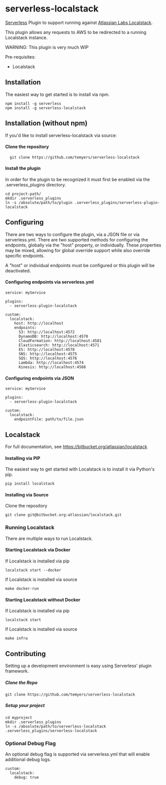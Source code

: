 # serverless-localstack
[Serverless](https://serverless.com/) Plugin to support running against [Atlassian Labs Localstack](https://github.com/atlassian/localstack).

This plugin allows any requests to AWS to be redirected to a running Localstack instance.

WARNING: This plugin is very much WIP

Pre-requisites:
* Localstack

## Installation

The easiest way to get started is to install via npm.

    npm install -g serverless
    npm install -g serverless-localstack

## Installation (without npm)

If you'd like to install serverless-localstack via source:

#### Clone the repository
      git clone https://github.com/temyers/serverless-localstack

#### Install the plugin

In order for the plugin to be recognized it must first be enabled via the .serverless_plugins directory.

```
cd project-path/
mkdir .serverless_plugins
ln -s /absolute/path/to/plugin .serverless_plugins/serverless-plugin-localstack
```

## Configuring

There are two ways to configure the plugin, via a JSON file or via serverless.yml. There are two supported methods for
configuring the endpoints, globally via the "host" property, or individually. These properties may be mixed, allowing for
global override support while also override specific endpoints.

A "host" or individual endpoints must be configured or this plugin will be deactivated.

#### Configuring endpoints via serverless.yml 

```
service: myService

plugins:
  - serverless-plugin-localstack

custom:
  localstack:
    host: http://localhost
    endpoints:
      S3: http://localhost:4572
      DynamoDB: http://localhost:4570
      CloudFormation: http://localhost:4581
      Elasticsearch: http://localhost:4571
      ES: http://localhost:4578
      SNS: http://localhost:4575
      SQS: http://localhost:4576
      Lambda: http://localhost:4574
      Kinesis: http://localhost:4568
```

#### Configuring endpoints via JSON

```
service: myService

plugins:
  - serverless-plugin-localstack

custom:
  localstack:
    endpointFile: path/to/file.json
```

## Localstack

For full documentation, see https://bitbucket.org/atlassian/localstack

#### Installing via PIP

The easiest way to get started with Localstack is to install it via Python's pip.

```
pip install localstack
```

#### Installing via Source

Clone the repository
```
git clone git@bitbucket.org:atlassian/localstack.git
```

### Running Localstack

There are multiple ways to run Localstack.

#### Starting Localstack via Docker
  
If Localstack is installed via pip

```
localstack start --docker
```

If Localstack is installed via source

```
make docker-run
```

#### Starting Localstack without Docker

If Localstack is installed via pip

```
localstack start
```

If Localstack is installed via source

```
make infra
```

## Contributing

Setting up a development environment is easy using Serverless' plugin framework.

##### Clone the Repo

```
git clone https://github.com/temyers/serverless-localstack
```

##### Setup your project

```
cd myproject
mkdir .serverless_plugins
ln -s /absolute/path/to/serverless-localstack .serverless_plugins/serverless-localstack
```

### Optional Debug Flag

An optional debug flag is supported via serverless.yml that will enable additional debug logs.

```
custom:
  localstack:
    debug: true
```